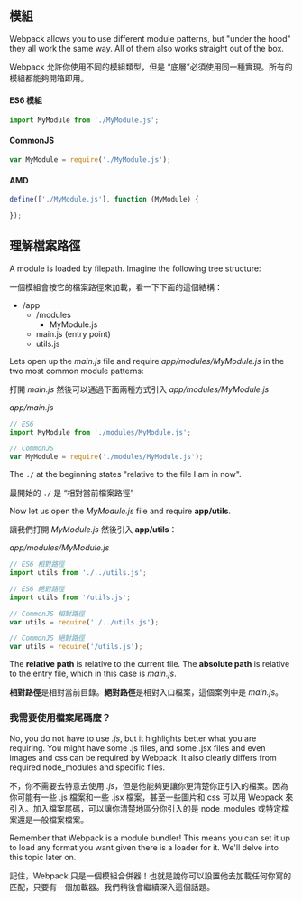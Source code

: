 ﻿## 模組

Webpack allows you to use different module patterns, but "under the hood" they all work the same way. All of them also works straight out of the box.

Webpack 允許你使用不同的模組類型，但是 “底層”必須使用同一種實現。所有的模組都能夠開箱即用。

#### ES6 模組

```javascript
import MyModule from './MyModule.js';
```

#### CommonJS

```javascript
var MyModule = require('./MyModule.js');
```

#### AMD

```javascript
define(['./MyModule.js'], function (MyModule) {

});
```

## 理解檔案路徑

A module is loaded by filepath. Imagine the following tree structure:

一個模組會按它的檔案路徑來加載，看一下下面的這個結構：

- /app
  - /modules
    - MyModule.js
  - main.js (entry point)
  - utils.js

Lets open up the *main.js* file and require *app/modules/MyModule.js* in the two most common module patterns:

打開 *main.js* 然後可以通過下面兩種方式引入 *app/modules/MyModule.js* 

*app/main.js*
```javascript
// ES6
import MyModule from './modules/MyModule.js';

// CommonJS
var MyModule = require('./modules/MyModule.js');
```

The `./` at the beginning states "relative to the file I am in now".

最開始的 `./` 是 “相對當前檔案路徑” 

Now let us open the *MyModule.js* file and require **app/utils**.

讓我們打開 *MyModule.js* 然後引入 **app/utils**：

*app/modules/MyModule.js*
```javascript
// ES6 相對路徑
import utils from './../utils.js';

// ES6 絕對路徑
import utils from '/utils.js';

// CommonJS 相對路徑
var utils = require('./../utils.js');

// CommonJS 絕對路徑
var utils = require('/utils.js');
```

The **relative path** is relative to the current file. The **absolute path** is relative to the entry file, which in this case is *main.js*.

**相對路徑**是相對當前目錄。**絕對路徑**是相對入口檔案，這個案例中是 *main.js*。

### 我需要使用檔案尾碼麼？

No, you do not have to use *.js*, but it highlights better what you are requiring. You might have some .js files, and some .jsx files and even images and css can be required by Webpack. It also clearly differs from required node_modules and specific files.
   
不，你不需要去特意去使用 *.js*，但是他能夠更讓你更清楚你正引入的檔案。因為你可能有一些 .js 檔案和一些 .jsx 檔案，甚至一些圖片和 css 可以用 Webpack 來引入。加入檔案尾碼，可以讓你清楚地區分你引入的是 node_modules 或特定檔案還是一般檔案檔案。

Remember that Webpack is a module bundler! This means you can set it up to load any format you want given there is a loader for it. We'll delve into this topic later on.

記住，Webpack 只是一個模組合併器！也就是說你可以設置他去加載任何你寫的匹配，只要有一個加載器。我們稍後會繼續深入這個話題。
